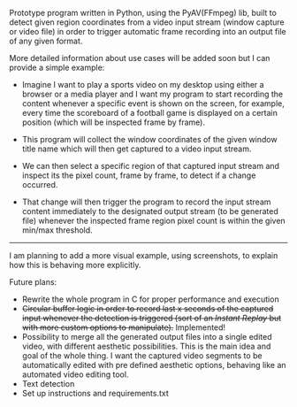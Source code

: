 Prototype program written in Python, using the PyAV(FFmpeg) lib, built to detect given region coordinates from a video input stream (window capture or video file) in order to trigger automatic frame recording into an output file of any given format. 

More detailed information about use cases will be added soon but I can provide a simple example:

- Imagine I want to play a sports video on my desktop using either a browser or a media player and I want my program to start recording the content whenever a specific event is shown on the screen, for example, every time the scoreboard of a football game is displayed on a certain position (which will be inspected frame by frame). 

- This program will collect the window coordinates of the given window title name which will then get captured to a video input stream.

- We can then select a specific region of that captured input stream and inspect its the pixel count, frame by frame, to detect if a change occurred. 

- That change will then trigger the program to record the input stream content immediately to the designated output stream (to be generated file) whenever the inspected frame region pixel count is within the given min/max threshold. 

******************************************************************************************

I am planning to add a more visual example, using screenshots, to explain how this is behaving more explicitly. 

Future plans:

* Rewrite the whole program in C for proper performance and execution 
* ~~Circular buffer logic in order to record last x seconds of the captured input whenever the detection is triggered (sort of an *Instant Replay* but with more custom options to manipulate).~~ Implemented!
* Possibility to merge all the generated output files into a single edited video, with different aesthetic possibilities. This is the main idea and goal of the whole thing. I want the captured video segments to be automatically edited with pre defined aesthetic options, behaving like an automated video editing tool.
* Text detection
* Set up instructions and requirements.txt